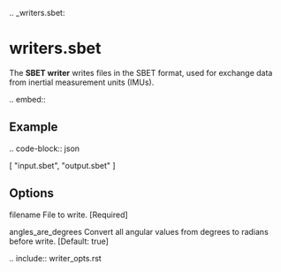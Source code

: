 .. _writers.sbet:

writers.sbet
============

The **SBET writer** writes files in the SBET format, used for exchange data from inertial measurement units (IMUs).

.. embed::

Example
-------

.. code-block:: json

  [
      "input.sbet",
      "output.sbet"
  ]


Options
-------

filename
  File to write. [Required]

angles_are_degrees
  Convert all angular values from degrees to radians before write.
  [Default: true]

.. include:: writer_opts.rst

